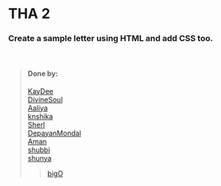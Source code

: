 # THA 2

### Create a sample letter using HTML and add CSS too.

<br>

> #### Done by:
> [KayDee](https://github.com/kaydee0502/devsnest-frontend/tree/master/THA2) <br>
>[DivineSoul](https://github.com/CodeBlooded-RahulMaurya/Devsnest-WebDev/tree/main/Day-02-CSS) <br>
>[Aaliya](https://github.com/Aaliya7516/DevsNest/tree/main/Web%20Development/Day%202%20CSS1)<br>
>[knshika](https://github.com/knshika/Devsnest-frontend/tree/main/basic%20html%2Bcss/1.%20buisness%20letter%20(day%201%20%26%202))<br>
>[Sherl](https://github.com/aayushi221/Devsnest-Frontend/blob/main/day-2.html)<br>
>[DepayanMondal](https://github.com/DepayanMondal/Devsnest-Frontend/tree/main/Business%20Letter)<br>
>[Aman](https://github.com/aman-malviya/Devsnest-Frontend/tree/master/Day1%20%26%20Day2)<br>
>[shubbi](https://github.com/shubbi20/devsnest-project/tree/master/1.practice(Tha-1%20and%202))<br>
>[shunya](https://github.com/suresh26601/devsnest_THAs/tree/master/THA_Day_2)<br>
>>[bigO](https://github.com/shubham7999/Devsnest-Frontend/tree/main/THA-1-2)<br>


